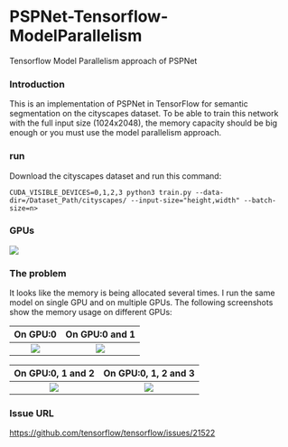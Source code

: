 # PSPNet-Tensorflow-ModelParallelism
Tensorflow Model Parallelism approach of PSPNet 

### Introduction
This is an implementation of PSPNet in TensorFlow for semantic segmentation on the cityscapes dataset. 
To be able to train this network with the full input size (1024x2048), the memory capacity should be big enough or you must use the model parallelism approach.

### run
Download the cityscapes dataset and run this command:
```
CUDA_VISIBLE_DEVICES=0,1,2,3 python3 train.py --data-dir=/Dataset_Path/cityscapes/ --input-size="height,width" --batch-size=n>
```

### GPUs
![](https://github.com/reger-men/PSPNet-Tensorflow-ModelParallelism/blob/master/screenshots/gpus.png)

### The problem
It looks like the memory is being allocated several times. I run the same model on single GPU and on multiple GPUs. The following screenshots show the memory usage on different GPUs:

On GPU:0                |  On GPU:0 and 1
:-------------------------:|:-------------------------:
![](https://github.com/reger-men/PSPNet-Tensorflow-ModelParallelism/blob/master/screenshots/gpu0.png)  |  ![](https://github.com/reger-men/PSPNet-Tensorflow-ModelParallelism/blob/master/screenshots/gpu01.png)

On GPU:0, 1 and 2                |  On GPU:0, 1, 2 and 3
:-------------------------:|:-------------------------:
![](https://github.com/reger-men/PSPNet-Tensorflow-ModelParallelism/blob/master/screenshots/gpu012.png)  |  ![](https://github.com/reger-men/PSPNet-Tensorflow-ModelParallelism/blob/master/screenshots/gpu0123.png)

### Issue URL
https://github.com/tensorflow/tensorflow/issues/21522
